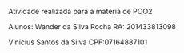 Atividade realizada para a materia de POO2 

Alunos:
Wander da Silva Rocha
RA: 201433813098

Vinicius Santos da Silva 
CPF:07164887101

